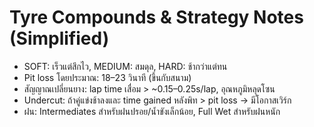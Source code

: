 # Tyre Compounds & Strategy Notes (Simplified)
- SOFT: เร็วแต่สึกไว, MEDIUM: สมดุล, HARD: ช้ากว่าแต่ทน
- Pit loss โดยประมาณ: 18–23 วินาที (ขึ้นกับสนาม)
- สัญญาณเปลี่ยนยาง: lap time เสื่อม > ~0.15–0.25s/lap, อุณหภูมิหลุดโซน
- Undercut: ถ้าคู่แข่งช้าลงและ time gained หลังพิท > pit loss → มีโอกาสเวิร์ก
- ฝน: Intermediates สำหรับฝนปรอย/น้ำขังเล็กน้อย, Full Wet สำหรับฝนหนัก
